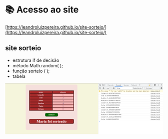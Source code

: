 # 📚 Acesso ao site 

[https://leandroluizpereira.github.io/site-sorteio/](https://leandroluizpereira.github.io/site-sorteio/)
 
 ## site sorteio
 * estrutura if de decisão
 * método Math.random( );
 * função sorteio ( ); 
 * tabela 

![imagem](https://github.com/leandroluizpereira/site-sorteio/blob/main/2021-06-25%20(2).png)
